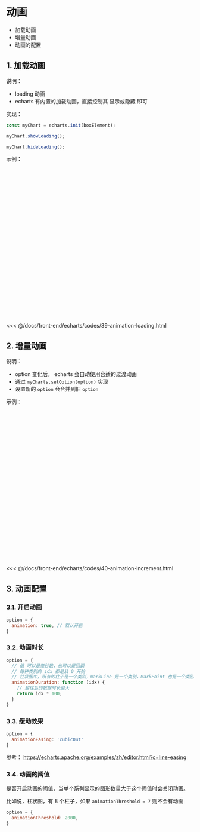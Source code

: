 # 动画

* 加载动画
* 增量动画
* 动画的配置

## 1. 加载动画

说明：

* loading 动画
* echarts 有内置的加载动画，直接控制其 显示或隐藏 即可

实现：

```javascript
const myChart = echarts.init(boxElement);

myChart.showLoading();

myChart.hideLoading();
```

示例：

<div id="box_39-animation-loading" style="width: 400px; height: 400px;"></div>
<script type="module">
  const myChart = echarts.init(document.querySelector('#box_39-animation-loading'));
  myChart.showLoading();
  setTimeout(() => myChart.hideLoading(), 3000);
</script>

<<< @/docs/front-end/echarts/codes/39-animation-loading.html

## 2. 增量动画

说明：

* option 变化后， echarts 会自动使用合适的过渡动画
* 通过 `myCharts.setOption(option)` 实现
* 设置新的 `option` 会合并到旧 `option`

示例：

<div id="box_40-animation-increment" style="width: 600px; height: 400px;"></div>
<script type="module">
  const myChart = echarts.init(document.querySelector('#box_40-animation-increment'));
  myChart.setOption({
    dataset: {
      dimensions: ['name', 'math'],
      source: [],
    },
    yAxis: { type: 'category'},
    xAxis: { type: 'value'},
    series: [
      { name: '语文', type: 'bar', label: {show: true}, barWidth: '30%',
        encode: { y: 'name', x: 'math'}
      },
    ]
  });
  let source = [
    { name: '张三', math: 90 }, { name: '李四', math: 80 },
    { name: '王五', math: 70 }, { name: '赵六', math: 60 },
  ];
  setInterval(() => {
    source = source.map(({name, math}) => ({ name, math: math + Math.floor(Math.random() * 10) }));
    myChart.setOption({ dataset: { source } })
  }, 1000);
</script>

<<< @/docs/front-end/echarts/codes/40-animation-increment.html

## 3. 动画配置

### 3.1. 开启动画

```javascript
option = {
  animation: true, // 默认开启
}
```

### 3.2. 动画时长

```javascript
option = {
  // 值 可以是毫秒数，也可以是回调
  // 每种类别的 idx 都是从 0 开始
  // 柱状图中，所有的柱子是一个类别，markLine 是一个类别，MarkPoint 也是一个类别
  animationDuration: function (idx) {
    // 越往后的数据时长越大
    return idx * 100;
  }
}
```

### 3.3. 缓动效果

```javascript
option = {
  animationEasing: 'cubicOut'
}
```

参考： https://echarts.apache.org/examples/zh/editor.html?c=line-easing

### 3.4. 动画的阈值

是否开启动画的阈值，当单个系列显示的图形数量大于这个阈值时会关闭动画。

比如说，柱状图，有 8 个柱子，如果 `animationThreshold = 7` 则不会有动画 

```javascript
option = {
  animationThreshold: 2000,
}
```
